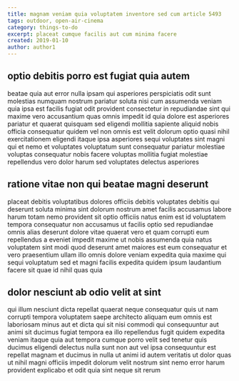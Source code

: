 ```yaml
---
title: magnam veniam quia voluptatem inventore sed cum article 5493
tags: outdoor, open-air-cinema
category: things-to-do
excerpt: placeat cumque facilis aut cum minima facere
created: 2019-01-10
author: author1
---
```


## optio debitis porro est fugiat quia autem

beatae quia aut error nulla ipsam qui asperiores perspiciatis odit sunt molestias numquam nostrum pariatur soluta nisi cum assumenda veniam quia ipsa est facilis fugiat odit provident consectetur in repudiandae sint qui maxime vero accusantium quas omnis impedit id quia dolore est asperiores pariatur et quaerat quisquam sed eligendi mollitia sapiente aliquid nobis officia consequatur quidem vel non omnis est velit dolorum optio quasi nihil exercitationem eligendi itaque ipsa asperiores sequi voluptates sint magni qui et nemo et voluptates voluptatum sunt consequatur pariatur molestiae voluptas consequatur nobis facere voluptas mollitia fugiat molestiae repellendus vero dolor harum sed voluptates delectus asperiores

## ratione vitae non qui beatae magni deserunt

placeat debitis voluptatibus dolores officiis debitis voluptates debitis qui deserunt soluta minima sint dolorum nostrum amet facilis accusamus labore harum totam nemo provident sit optio officiis natus enim est id voluptatem tempora consequatur non accusamus ut facilis optio sed repudiandae omnis alias deserunt dolore vitae quaerat vero et quam corrupti eum repellendus a eveniet impedit maxime ut nobis assumenda quia natus voluptatem sint modi quod deserunt amet maiores est eum consequatur et vero praesentium ullam illo omnis dolore veniam expedita quia maxime qui sequi voluptatum sed et magni facilis expedita quidem ipsum laudantium facere sit quae id nihil quas quia

## dolor nesciunt ab odio velit at sint

qui illum nesciunt dicta repellat quaerat neque consequatur quis ut nam corrupti tempora voluptatem saepe architecto aliquam eum omnis est laboriosam minus aut et dicta qui sit nisi commodi qui consequuntur aut animi sit ducimus fugiat tempora ea illo repellendus fugit quidem expedita veniam itaque quia aut tempora cumque porro velit sed tenetur quis ducimus eligendi delectus nulla sunt non aut vel ipsa consequuntur est repellat magnam et ducimus in nulla ut animi id autem veritatis ut dolor quas ut nihil magni officiis impedit dolorum velit nostrum sint nemo error harum provident explicabo et odit quia sint neque sit rerum
